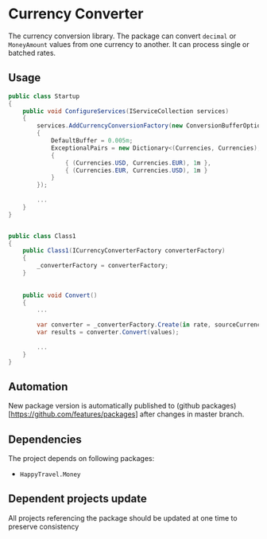 # Currency Converter
The currency conversion library. The package can convert `decimal` or `MoneyAmount` values from one currency to another. It can process single or batched rates. 

## Usage
```csharp
public class Startup
{
    public void ConfigureServices(IServiceCollection services)
    {
        services.AddCurrencyConversionFactory(new ConversionBufferOptions
        {
            DefaultBuffer = 0.005m;
            ExceptionalPairs = new Dictionary<(Currencies, Currencies), decimal>
            {
                { (Currencies.USD, Currencies.EUR), 1m },
                { (Currencies.EUR, Currencies.USD), 1m }
            }
        });
        
        ...
    }
}


public class Class1
{
    public Class1(ICurrencyConverterFactory converterFactory)
    {
        _converterFactory = converterFactory;
    }
    
    
    public void Convert()
    {
        ...
        
        var converter = _converterFactory.Create(in rate, sourceCurrency, targetCurrency);
        var results = converter.Convert(values);
        
        ...
    }
}
```


## Automation

New package version is automatically published to (github packages)[https://github.com/features/packages] after changes in master branch.


## Dependencies

The project depends on following packages: 
* `HappyTravel.Money`


## Dependent projects update

All projects referencing the package should be updated at one time to preserve consistency
